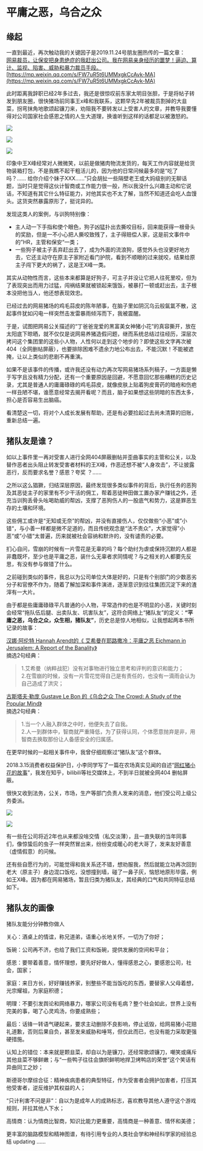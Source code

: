 # 平庸之恶，乌合之众

## 缘起

一直到最近，再次触动我的关键因子是2019.11.24号朋友圈热传的一篇文章：  
[网易裁员，让保安把身患绝症的我赶出公司。我在网易亲身经历的噩梦！逼迫、算计、监视、陷害、威胁和暴力裁员手段。](https://mp.weixin.qq.com/s/FW7uR5t6UMMxgkCcAvk-MA)[https://mp.weixin.qq.com/s/FW7uR5t6UMMxgkCcAvk-MA](https://mp.weixin.qq.com/s/FW7uR5t6UMMxgkCcAvk-MA)

此时距离我辞职已经2年多过去，我还是很惊叹前东家太明目张胆，于是将帖子转发到朋友圈，很快猪场前同事王x峰和我联系，这颗早先2年被裁员割掉的大韭菜，拐弯抹角地歌颂起镰刀来，劝阻我不要转发以上受害人的文章，并教导我要懂得对公司国家社会感恩之情的人生大道理，换谁听到这样的话都足以被激怒的。

![](../../../.gitbook/assets/wsf1.png)

![](../../../.gitbook/assets/wsf2.png)

![](../../../.gitbook/assets/wsf3.png)

印象中王X峰经常对人微微笑，以前是做猪肉物流发货的，每天工作内容就是给货物装箱打包，不是我瞧不起干粗活儿的，因为他的日常问候最多的是“吃了吗？…… 给你介绍个妹子XXX……”只会胡扯一些隔壁老王或大妈级别的无聊话题，当时只是觉得这伙计智商或工作能力很一般，所以我没什么兴趣主动和它说话，不知道有其它什么特征能力，对他其实也不太了解，当然不知道还会吃人血馒头。这货突然暴露原形了，挺诧异的。

发现这类人的案例，与训狗特别像：

* 主人动一下手指和使个眼色，狗子凶猛扑出去撕咬目标，回来能获得一根骨头的奖励，但是一不小心把人撕咬致残了，主子得赔偿人家，这是前文事件中的”HR，主管和保安“一类；
* 一些狗子被主子丢弃赶出去了，成为外面的流浪狗，感觉外头也没更好地方去，它还主动守在原主子家附近看门护院，看到不顺眼的过来就咬，结果给原主子闯下更大的祸了，这是王X峰一类。

其实从动物性而言，这些本来都算是好狗子，可主子并没让它把人往死里咬，但为了表现突出而用力过猛，闯祸结果就被锁起来饿饭，被暴打一顿或赶出去，主子根本没把他当人，他还想表现效忠。

已经过去的网易猪场的鸡毛蒜皮的陈年陋事，在脑子里如阴沉乌云般氤氲不散，这起事件犹如闪电一样突然击发雷暴雨倾泻而下，我被震醒。

于是，试图把网易公关描述的“丁爸爸宠爱的黑富美女神猪小花”的真容撕开，放在太阳底下晾晒，就不仅仅是说网易养猪造假问题，继而系统总结过往经历，深层次拷问这个集团里的这些小人物，人性何以走到这个地步的？即使这些文字再次被404（全网删帖屏蔽），也要排除困难不遗余力地公布出去，不能沉默！不能被遮掩，让以上类似的悲剧不再重演。

如果不是该事件的传播，或许我还没有动力再次写网易猪场系列稿子，一方面是懒于写字且没有精力分配，还有一个重要原因是回避，不愿意回忆那些糟糕的历史记录，尤其是普通人的庸庸碌碌的鸡毛蒜皮，就像皮肤上贴着狗皮膏药的暗疮和伤疤一样丑陋不堪，谁愿意经常去揭开看呢？而且，脑子如果想这些阴暗的东西太多，担心是否容易生出脑癌。

看清楚这一切，将对个人成长发展有帮助，还是有必要捡起过去尚未清算的旧账，重新总结一遍。

## 猪队友是谁？

如以上事件里一再对受害人进行全网404屏蔽删帖并歪曲事实的主管和公关，以及替作恶者出头阻止转发受害者材料的王X峰，作恶还想不被“人身攻击”，不让披露恶行，反而要求名誉？感恩？夸奖 ？……

之所以这么猖獗，归结深层原因，最终发现很多类似事件的背后，执行任务的恶狗及其恶徒主子的家里有不少干活的佣工，帮着恶徒种田做工置办家产赚钱之外，还充当训狗丢骨头吆喝助威的帮凶，支撑了恶狗伤人的一股底气和势力，这是罪恶生存的土壤和环境。

这些佣工或许是“无知或无奈”的帮凶，并没有直接伤人，仅仅做些“小恶”或”小错“，与小善一样都是微不足道的，而且传统观念是“法不责众”，大家觉得”小恶“或”小错“太普遍，历来就被社会容纳和默许的，没有谴责的必要。

扪心自问，雪崩的时候有一片雪花是无辜的吗？每个助纣为虐或保持沉默的人都是非蠢既坏，至少也是平庸之恶，装什么无辜者求同情呢？与之相关的人都要先反思，有没有参与做错了什么。

之前碰到类似的事件，我总以为公司单位大体是好的，只是有个别部门的少数恶劣分子和官僚不作为，随着了解加深和事件演进，逐渐意识到往往集团沉淀下来的渣滓有一大片。

由于都是些庸庸碌碌平凡普通的小人物，平常造作的也是不明显的小恶，关键时刻会经常“拖队伍后腿、出卖队友、坑害队友”，这符合网络上“猪队友”的定义：**“平庸之恶，乌合之众，众生相，猪队友”**，历史总是惊人地相似，让我想起两本书所记录的故事：

[汉娜·阿伦特 Hannah Arendt的《 艾希曼在耶路撒冷：平庸之恶 Eichmann in Jerusalem: A Report of the Banality》](https://github.com/lizi-in/blog/tree/cc233bf1ba90f75b16ebcf3f3dfc99245012ad72/subject/26834183/README.md)  
摘选2句经典：

> 1.艾希曼（纳粹战犯）没有对事物进行独立思考和评判的意识和能力；  
> 2.在雪崩的时候，没有一片雪花觉得自己是有责任的，也没有一滴雨会认为自己造成了洪灾；

[古斯塔夫·勒庞 Gustave Le Bon 的《乌合之众 The Crowd: A Study of the Popular Mind》 ](https://book.douban.com/subject/1012611/)  
摘选2句经典：

> 1.当一个人融入群体之中时，他便失去了自我。  
> 2.人一到群体中，智商就严重降低，为了获得认同，个体愿意抛弃是非，用智商去换取那份让人备感安全的归属感。

在更早时候的一起相关事件中，我曾仔细观察过“猪队友”这个群体。

2018.3.15消费者权益保护日，小李同学写了一篇在农场真实见闻的自述“[网红猪小花的故事](https://github.com/li-in/blog/blob/gh-pages/blogarch/wy/pigstory.md)”，我发在知乎，bilibili等社交媒体上，不到半日就被全网404 删帖屏蔽。

很快又收到法务，公关，市场，生产等部门负责人发来的消息，他们受公司上级公务委派。

![](../../../.gitbook/assets/xhd1.png)

![](../../../.gitbook/assets/xhd2.png)

有一些在公司将近2年也从来都没啥交情（私交淡薄），且一直失联的当年同事们，像惊蛰后的虫子一样突然冒出来，纷纷变成暖心的老大哥了，发来友好善意（虚情假意）的问候。

还有些自愿行为的，可能觉得和我关系还不错，想劝服我，然后就能立功再次回到老大（原主子）身边混口饭吃，没想撞到墙，碰了一鼻子灰，恼怒地原形毕露，例如王X峰。因为都在网易猪场，暂且归类为猪队友，其经典的口气和共同特征总结如下。

## 猪队友的画像

猪队友能分分钟教你做人

关心：酒桌上的情谊，称兄道弟，语重心长地关怀，一切为了你好；

饭碗：公司再不济，也给了我们工资和饭碗，提供发展的空间和平台；

感恩：要带着善意，情怀理想，要先好好做人，懂得感恩之心，要感恩公司，社会，国家；

家庭：来日方长，好好赚钱养家，别整些不能当饭吃的东西，要替家人父母着想，光宗耀祖，为家庭积德；

明理：不要引发舆论和网络暴力，哪家公司没有毛病？整个社会如此，世界上没有完美的事，喝了心灵鸡汤，你要成熟些；

最后：话锋一转语气硬起来，要求主动删除不良影响，停止诋毁，给网易猪小花赔礼道歉，否则后果自负，甚至发来威胁和唾骂，但仅此而已，也没有能力采取更强硬措施。

认知上的错位：本来就是颗韭菜，却自以为是镰刀，还经常歌颂镰刀，嘲笑或痛斥其他韭菜不够鲜嫩；与“一些鸭子往往会旗帜鲜明地捍卫烤鸭店的荣誉”这个笑话有异曲同工之妙；

斯德哥尔摩综合征：精神疾病患者的典型特征，作为受害者会拥护加害者，打压其他受害者，逆反维护其权益的人；

“只计利害不问是非“：自以为是成年人的成熟标志，喜欢教导其他人遵守这个游戏规则，并拉其他人下水；

高情商：认为情商比智商，知识比能力更重要，高情商是一种善意、情怀和美德；

更丰富的脑路模型和精神图谱，有待引用专业的人类社会学和神经科学家的经验总结 updating ……

